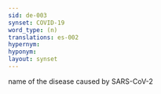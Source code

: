 ```yaml
---
sid: de-003
synset: COVID-19
word_type: (n)
translations: es-002
hypernym: 
hyponym: 
layout: synset
---
```

name of the disease caused by SARS-CoV-2